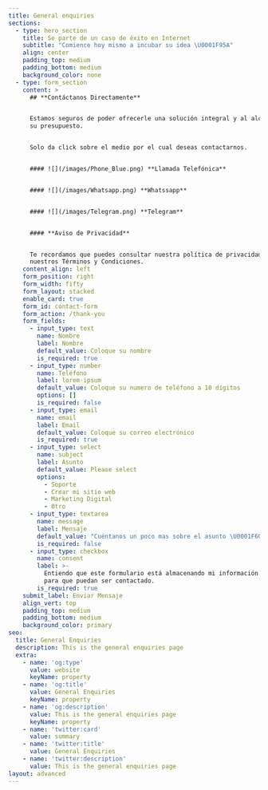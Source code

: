 ```yaml
---
title: General enquiries
sections:
  - type: hero_section
    title: Se parte de un caso de éxito en Internet
    subtitle: "Comience hoy mismo a incubar su idea \U0001F95A"
    align: center
    padding_top: medium
    padding_bottom: medium
    background_color: none
  - type: form_section
    content: >
      ## **Contáctanos Directamente**


      Estamos seguros de poder ofrecerle una solución integral y al alcance de
      su presupuesto.


      Solo da click sobre el medio por el cual deseas contactarnos.


      #### ![](/images/Phone_Blue.png) **Llamada Telefónica**


      #### ![](/images/Whatsapp.png) **Whatssapp**


      #### ![](/images/Telegram.png) **Telegram**


      #### **Aviso de Privacidad**


      Te recordamos que puedes consultar nuestra política de privacidad así como
      nuestros Términos y Condiciones.
    content_align: left
    form_position: right
    form_width: fifty
    form_layout: stacked
    enable_card: true
    form_id: contact-form
    form_action: /thank-you
    form_fields:
      - input_type: text
        name: Nombre
        label: Nombre
        default_value: Coloque su nombre
        is_required: true
      - input_type: number
        name: Teléfono
        label: lorem-ipsum
        default_value: Coloque su numero de teléfono a 10 dígitos
        options: []
        is_required: false
      - input_type: email
        name: email
        label: Email
        default_value: Coloque su correo electrónico
        is_required: true
      - input_type: select
        name: subject
        label: Asunto
        default_value: Please select
        options:
          - Soporte
          - Crear mi sitio web
          - Marketing Digital
          - Otro
      - input_type: textarea
        name: message
        label: Mensaje
        default_value: "Cuéntanos un poco mas sobre el asunto \U0001F600"
        is_required: false
      - input_type: checkbox
        name: consent
        label: >-
          Entiendo que este formulario está almacenando mi información enviada
          para que puedan ser contactado.
        is_required: true
    submit_label: Enviar Mensaje
    align_vert: top
    padding_top: medium
    padding_bottom: medium
    background_color: primary
seo:
  title: General Enquiries
  description: This is the general enquiries page
  extra:
    - name: 'og:type'
      value: website
      keyName: property
    - name: 'og:title'
      value: General Enquiries
      keyName: property
    - name: 'og:description'
      value: This is the general enquiries page
      keyName: property
    - name: 'twitter:card'
      value: summary
    - name: 'twitter:title'
      value: General Enquiries
    - name: 'twitter:description'
      value: This is the general enquiries page
layout: advanced
---
```

